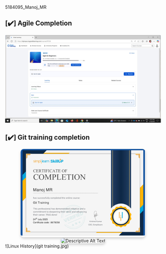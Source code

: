  5184095_Manoj_MR
 ## [✔️] Agile Completion
![Agile Completion](Agile.jpeg)

 ## [✔️] Git training completion
<div style="text-align: center;">
  <img src="git training.jpg" alt="Descriptive Alt Text" style="max-width: 80%; height: auto; border-radius: 10px; box-shadow: 0 4px 8px rgba(0,0,0,0.2);" />
</div>
<div style="text-align: center;">
  <img src="Test.c" alt="Descriptive Alt Text" style="max-width: 80%; height: auto; border-radius: 10px; box-shadow: 0 4px 8px rgba(0,0,0,0.2);" />
</div>
![Linux History](git training.jpg)
